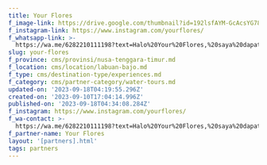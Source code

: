```yaml
---
title: Your Flores
f_image-link: https://drive.google.com/thumbnail?id=192lsfAYM-GcAcsYG78zEIy6v_i3_x8Wp
f_instagram-link: https://www.instagram.com/yourflores/
f_whatsapp-link: >-
  https://wa.me/6282210111198?text=Halo%20Your%20Flores,%20saya%20dapat%20info%20dari%20@loocale.id%20dan%20punya%20pertanyaan
slug: your-flores
f_province: cms/provinsi/nusa-tenggara-timur.md
f_location: cms/location/labuan-bajo.md
f_type: cms/destination-type/experiences.md
f_category: cms/partner-category/water-tours.md
updated-on: '2023-09-18T04:19:55.296Z'
created-on: '2023-09-10T17:04:14.996Z'
published-on: '2023-09-18T04:34:08.284Z'
f_instagram: https://www.instagram.com/yourflores/
f_wa-contact: >-
  https://wa.me/6282210111198?text=Halo%20Your%20Flores,%20saya%20dapat%20info%20dari%20@loocale.id%20dan%20punya%20pertanyaan
f_partner-name: Your Flores
layout: '[partners].html'
tags: partners
---
```



